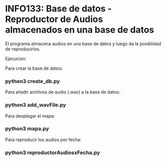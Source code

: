 # INFO133: Base de datos - Reproductor de Audios almacenados en una base de datos

El programa almacena audios en una base de datos y luego da la posiblidad de reproducirlos.

Ejecucion:

Para crear la base de datos:
### python3 create_db.py

Para añadir archivos de audio (.wav) a la base de datos:
### python3 add_wavFile.py

Para desplegar el mapa:
### python3 mapa.py

Para reproducir los audios por fecha:
### python3 reproductorAudiosxFecha.py
